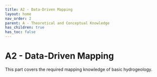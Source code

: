 ```yaml
---
title: A2 - Data-Driven Mapping
layout: home
nav_order: 2
parent: A - Theoretical and Conceptual Knowledge
has_children: true
has_toc: false
---
```

<script
  src="https://cdn.mathjax.org/mathjax/latest/MathJax.js?config=TeX-AMS-MML_HTMLorMML"
  type="text/javascript">
</script>

# A2 - Data-Driven Mapping

This part covers the required mapping knowledge of basic hydrogeology. 
